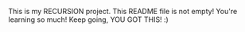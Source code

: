 This is my RECURSION project.
This README file is not empty!
You're learning so much!
Keep going, YOU GOT THIS! :)
